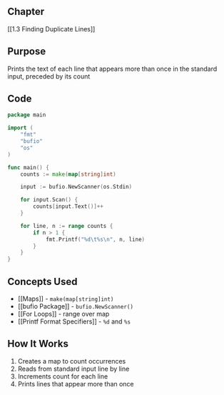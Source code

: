 ## Chapter

[[1.3 Finding Duplicate Lines]]

## Purpose

Prints the text of each line that appears more than once in the standard input, preceded by its count

## Code

```go
package main

import (
	"fmt"
	"bufio"
	"os"
)

func main() {
	counts := make(map[string]int)

	input := bufio.NewScanner(os.Stdin)

	for input.Scan() {
		counts[input.Text()]++
	}

	for line, n := range counts {
		if n > 1 {
			fmt.Printf("%d\t%s\n", n, line)
		}
	}
}
```

## Concepts Used

- [[Maps]] - `make(map[string]int)`
- [[bufio Package]] - `bufio.NewScanner()`
- [[For Loops]] - range over map
- [[Printf Format Specifiers]] - `%d` and `%s`

## How It Works

1. Creates a map to count occurrences
2. Reads from standard input line by line
3. Increments count for each line
4. Prints lines that appear more than once